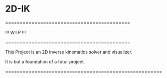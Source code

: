 # 2D-IK
===========================================

 !!!             W.I.P                  !!!

===========================================

This Project is an 2D inverse kinematics solver and visualizer.

It is but a foundation of a futur project. 

======================================================
